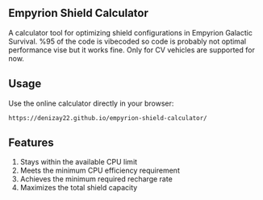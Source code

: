 ## Empyrion Shield Calculator

A calculator tool for optimizing shield configurations in Empyrion Galactic Survival.
%95 of the code is vibecoded so code is probably not optimal performance vise but it works fine.
Only for CV vehicles are supported for now.

## Usage

Use the online calculator directly in your browser:
```
https://denizay22.github.io/empyrion-shield-calculator/
```

## Features

1. Stays within the available CPU limit
2. Meets the minimum CPU efficiency requirement
3. Achieves the minimum required recharge rate
4. Maximizes the total shield capacity

